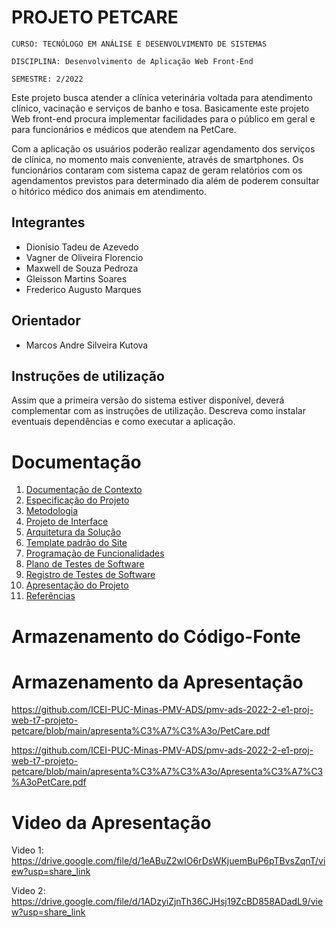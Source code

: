 # PROJETO PETCARE

`CURSO: TECNÓLOGO EM ANÁLISE E DESENVOLVIMENTO DE SISTEMAS`

`DISCIPLINA: Desenvolvimento de Aplicação Web Front-End`

`SEMESTRE: 2/2022`

Este projeto busca atender a clínica veterinária voltada para atendimento clínico, vacinação e serviços de banho e tosa. Basicamente este projeto Web front-end procura implementar facilidades para o público em geral e para funcionários e médicos que atendem na PetCare.

Com a aplicação os usuários poderão realizar agendamento dos serviços de clínica, no momento mais conveniente, através de smartphones. Os funcionários contaram com sistema capaz de geram relatórios com os agendamentos previstos para determinado dia além de poderem consultar o hitórico médico dos animais em atendimento.

## Integrantes

* Dionísio Tadeu de Azevedo
* Vagner de Oliveira Florencio
* Maxwell de Souza Pedroza
* Gleisson Martins Soares
* Frederico Augusto Marques

## Orientador

* Marcos Andre Silveira Kutova

## Instruções de utilização

Assim que a primeira versão do sistema estiver disponível, deverá complementar com as instruções de utilização. Descreva como instalar eventuais dependências e como executar a aplicação.

# Documentação

<ol>
<li><a href="docs/01-Documentação de Contexto.md"> Documentação de Contexto</a></li>
<li><a href="docs/02-Especificação do Projeto.md"> Especificação do Projeto</a></li>
<li><a href="docs/03-Metodologia.md"> Metodologia</a></li>
<li><a href="docs/04-Projeto de Interface.md"> Projeto de Interface</a></li>
<li><a href="docs/05-Arquitetura da Solução.md"> Arquitetura da Solução</a></li>
<li><a href="docs/06-Template padrão do Site.md"> Template padrão do Site</a></li>
<li><a href="docs/07-Programação de Funcionalidades.md"> Programação de Funcionalidades</a></li>
<li><a href="docs/08-Plano de Testes de Software.md"> Plano de Testes de Software</a></li>
<li><a href="docs/09-Registro de Testes de Software.md"> Registro de Testes de Software</a></li>
<li><a href="docs/10-Apresentação do Projeto.md"> Apresentação do Projeto</a></li>
<li><a href="docs/11-Referências.md"> Referências</a></li>
</ol>

# Armazenamento do Código-Fonte



# Armazenamento da Apresentação

https://github.com/ICEI-PUC-Minas-PMV-ADS/pmv-ads-2022-2-e1-proj-web-t7-projeto-petcare/blob/main/apresenta%C3%A7%C3%A3o/PetCare.pdf

https://github.com/ICEI-PUC-Minas-PMV-ADS/pmv-ads-2022-2-e1-proj-web-t7-projeto-petcare/blob/main/apresenta%C3%A7%C3%A3o/Apresenta%C3%A7%C3%A3oPetCare.pdf


# Video da Apresentação

Video 1: https://drive.google.com/file/d/1eABuZ2wIO6rDsWKjuemBuP6pTBvsZqnT/view?usp=share_link

Video 2: https://drive.google.com/file/d/1ADzyiZjnTh36CJHsj19ZcBD858ADadL9/view?usp=share_link
